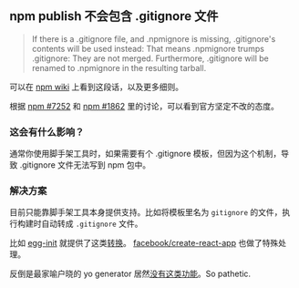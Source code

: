 ## npm publish 不会包含 .gitignore 文件

> If there is a .gitignore file, and .npmignore is missing, .gitignore's contents will be used instead: That means .npmignore trumps .gitignore: They are not merged. Furthermore, .gitignore will be renamed to .npmignore in the resulting tarball.

可以在 [npm wiki](https://github.com/npm/npm/wiki/Files-and-Ignores#details-1) 上看到这段话，以及更多细则。

根据 [npm #7252](https://github.com/npm/npm/issues/7252) 和 [npm #1862](https://github.com/npm/npm/issues/1862) 里的讨论，可以看到官方坚定不改的态度。

### 这会有什么影响？

通常你使用脚手架工具时，如果需要有个 .gitignore 模板，但因为这个机制，导致 .gitignore 文件无法写到 npm 包中。

### 解决方案

目前只能靠脚手架工具本身提供支持。比如将模板里名为 `gitignore` 的文件，执行构建时自动转成 `.gitignore` 文件。

比如 [egg-init][] 就提供了这类[转换](https://github.com/eggjs/egg-init/blob/db54e1ed39dd4266fcf11af137ec29cca9e868e4/lib/init_command.js#L32)。
[facebook/create-react-app](https://github.com/facebook/create-react-app/pull/79) 也做了特殊处理。

反倒是最家喻户晓的 yo generator 居然[没有这类功能](https://github.com/yeoman/generator/issues/812)。So pathetic.


[egg-init]: https://github.com/eggjs/egg-init

